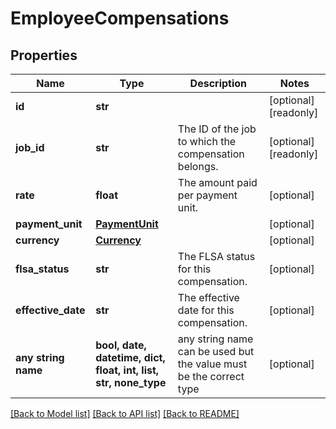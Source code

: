 # EmployeeCompensations


## Properties
Name | Type | Description | Notes
------------ | ------------- | ------------- | -------------
**id** | **str** |  | [optional] [readonly] 
**job_id** | **str** | The ID of the job to which the compensation belongs. | [optional] [readonly] 
**rate** | **float** | The amount paid per payment unit. | [optional] 
**payment_unit** | [**PaymentUnit**](PaymentUnit.md) |  | [optional] 
**currency** | [**Currency**](Currency.md) |  | [optional] 
**flsa_status** | **str** | The FLSA status for this compensation. | [optional] 
**effective_date** | **str** | The effective date for this compensation. | [optional] 
**any string name** | **bool, date, datetime, dict, float, int, list, str, none_type** | any string name can be used but the value must be the correct type | [optional]

[[Back to Model list]](../../README.md#documentation-for-models) [[Back to API list]](../../README.md#documentation-for-api-endpoints) [[Back to README]](../../README.md)


